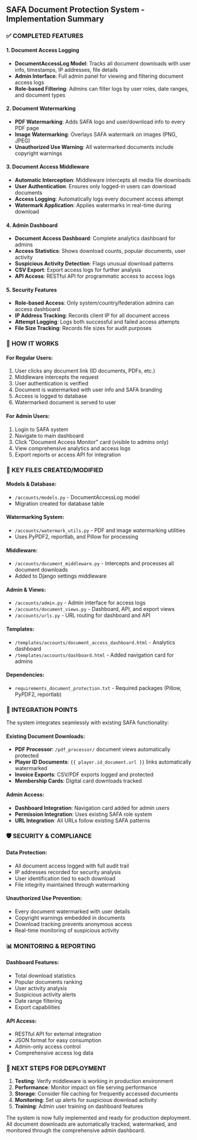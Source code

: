 ## SAFA Document Protection System - Implementation Summary

### ✅ **COMPLETED FEATURES**

#### 1. **Document Access Logging**
- **DocumentAccessLog Model**: Tracks all document downloads with user info, timestamps, IP addresses, file details
- **Admin Interface**: Full admin panel for viewing and filtering document access logs
- **Role-based Filtering**: Admins can filter logs by user roles, date ranges, and document types

#### 2. **Document Watermarking**
- **PDF Watermarking**: Adds SAFA logo and user/download info to every PDF page
- **Image Watermarking**: Overlays SAFA watermark on images (PNG, JPEG)
- **Unauthorized Use Warning**: All watermarked documents include copyright warnings

#### 3. **Document Access Middleware**
- **Automatic Interception**: Middleware intercepts all media file downloads
- **User Authentication**: Ensures only logged-in users can download documents  
- **Access Logging**: Automatically logs every document access attempt
- **Watermark Application**: Applies watermarks in real-time during download

#### 4. **Admin Dashboard**
- **Document Access Dashboard**: Complete analytics dashboard for admins
- **Access Statistics**: Shows download counts, popular documents, user activity
- **Suspicious Activity Detection**: Flags unusual download patterns
- **CSV Export**: Export access logs for further analysis
- **API Access**: RESTful API for programmatic access to access logs

#### 5. **Security Features**
- **Role-based Access**: Only system/country/federation admins can access dashboard
- **IP Address Tracking**: Records client IP for all document access
- **Attempt Logging**: Logs both successful and failed access attempts
- **File Size Tracking**: Records file sizes for audit purposes

### 🎯 **HOW IT WORKS**

#### For Regular Users:
1. User clicks any document link (ID documents, PDFs, etc.)
2. Middleware intercepts the request
3. User authentication is verified
4. Document is watermarked with user info and SAFA branding
5. Access is logged to database
6. Watermarked document is served to user

#### For Admin Users:
1. Login to SAFA system
2. Navigate to main dashboard
3. Click "Document Access Monitor" card (visible to admins only)
4. View comprehensive analytics and access logs
5. Export reports or access API for integration

### 📁 **KEY FILES CREATED/MODIFIED**

#### Models & Database:
- `/accounts/models.py` - DocumentAccessLog model
- Migration created for database table

#### Watermarking System:
- `/accounts/watermark_utils.py` - PDF and image watermarking utilities
- Uses PyPDF2, reportlab, and Pillow for processing

#### Middleware:
- `/accounts/document_middleware.py` - Intercepts and processes all document downloads
- Added to Django settings middleware

#### Admin & Views:
- `/accounts/admin.py` - Admin interface for access logs
- `/accounts/document_views.py` - Dashboard, API, and export views
- `/accounts/urls.py` - URL routing for dashboard and API

#### Templates:
- `/templates/accounts/document_access_dashboard.html` - Analytics dashboard
- `/templates/accounts/dashboard.html` - Added navigation card for admins

#### Dependencies:
- `requirements_document_protection.txt` - Required packages (Pillow, PyPDF2, reportlab)

### 🔧 **INTEGRATION POINTS**

The system integrates seamlessly with existing SAFA functionality:

#### Existing Document Downloads:
- **PDF Processor**: `/pdf_processor/` document views automatically protected
- **Player ID Documents**: `{{ player.id_document.url }}` links automatically watermarked
- **Invoice Exports**: CSV/PDF exports logged and protected
- **Membership Cards**: Digital card downloads tracked

#### Admin Access:
- **Dashboard Integration**: Navigation card added for admin users
- **Permission Integration**: Uses existing SAFA role system
- **URL Integration**: All URLs follow existing SAFA patterns

### 🛡️ **SECURITY & COMPLIANCE**

#### Data Protection:
- All document access logged with full audit trail
- IP addresses recorded for security analysis
- User identification tied to each download
- File integrity maintained through watermarking

#### Unauthorized Use Prevention:
- Every document watermarked with user details
- Copyright warnings embedded in documents
- Download tracking prevents anonymous access
- Real-time monitoring of suspicious activity

### 📊 **MONITORING & REPORTING**

#### Dashboard Features:
- Total download statistics
- Popular documents ranking  
- User activity analysis
- Suspicious activity alerts
- Date range filtering
- Export capabilities

#### API Access:
- RESTful API for external integration
- JSON format for easy consumption  
- Admin-only access control
- Comprehensive access log data

### 🚀 **NEXT STEPS FOR DEPLOYMENT**

1. **Testing**: Verify middleware is working in production environment
2. **Performance**: Monitor impact on file serving performance
3. **Storage**: Consider file caching for frequently accessed documents  
4. **Monitoring**: Set up alerts for suspicious download activity
5. **Training**: Admin user training on dashboard features

The system is now fully implemented and ready for production deployment. All document downloads are automatically tracked, watermarked, and monitored through the comprehensive admin dashboard.
